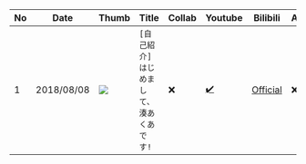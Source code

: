 | No | Date | Thumb | Title | Collab | Youtube | Bilibili | Archive |
| - | - | - | - | - | - | - | - |
| 1 | 2018/08/08 | ![](https://i3.ytimg.com/vi/S3CAGeeMRvo/maxresdefault.jpg) | `[自己紹介]はじめまして、湊あくあです!` | :x: | [:heavy_check_mark:](https://www.youtube.com/watch?v=S3CAGeeMRvo) | [Official](https://www.bilibili.com/video/av36485935) | :x: | 
